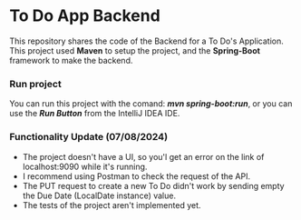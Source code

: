 # To Do App Backend
This repository shares the code of the Backend for a To Do's Application. This project used **Maven** to setup the project, and the **Spring-Boot** framework to make the backend. 
### Run project
You can run this project with the comand: ***mvn spring-boot:run***, or you can use the ***Run Button*** from the IntelliJ IDEA IDE. 

### Functionality Update (07/08/2024)
- The project doesn't have a UI, so you'l get an error on the link of localhost:9090 while it's running. 
- I recommend using Postman to check the request of the API. 
- The PUT request to create a new To Do didn't work by sending empty the Due Date (LocalDate instance) value. 
- The tests of the project aren't implemented yet. 
